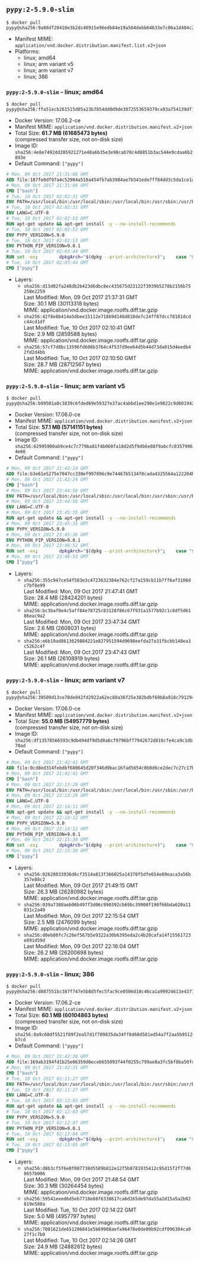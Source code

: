 ## `pypy:2-5.9.0-slim`

```console
$ docker pull pypy@sha256:9a88df20410e3b2dc40915e96edb84e19a564debb64633e7c06a1d404c2961c6
```

-	Manifest MIME: `application/vnd.docker.distribution.manifest.list.v2+json`
-	Platforms:
	-	linux; amd64
	-	linux; arm variant v5
	-	linux; arm variant v7
	-	linux; 386

### `pypy:2-5.9.0-slim` - linux; amd64

```console
$ docker pull pypy@sha256:ffa51ecb261515d05a23b7854dd0d9de3072553659379ca93a754139df1bf926
```

-	Docker Version: 17.06.2-ce
-	Manifest MIME: `application/vnd.docker.distribution.manifest.v2+json`
-	Total Size: **61.7 MB (61685473 bytes)**  
	(compressed transfer size, not on-disk size)
-	Image ID: `sha256:4e8e7492dd205921271e48a6b35e3e98cab70c4d8851b3ac544e9cdaa6b2893e`
-	Default Command: `["pypy"]`

```dockerfile
# Mon, 09 Oct 2017 21:31:06 GMT
ADD file:187fe0df97a4c52984a518a454fb7ab3984ae7b541ede7ff84dd3c5da1ce1a59 in / 
# Mon, 09 Oct 2017 21:31:06 GMT
CMD ["bash"]
# Tue, 10 Oct 2017 02:02:31 GMT
ENV PATH=/usr/local/bin:/usr/local/sbin:/usr/local/bin:/usr/sbin:/usr/bin:/sbin:/bin
# Tue, 10 Oct 2017 02:02:31 GMT
ENV LANG=C.UTF-8
# Tue, 10 Oct 2017 02:02:53 GMT
RUN apt-get update && apt-get install -y --no-install-recommends 		ca-certificates 		libexpat1 		libffi6 		libgdbm3 		libsqlite3-0 	&& rm -rf /var/lib/apt/lists/*
# Tue, 10 Oct 2017 02:02:53 GMT
ENV PYPY_VERSION=5.9.0
# Tue, 10 Oct 2017 02:02:53 GMT
ENV PYTHON_PIP_VERSION=9.0.1
# Tue, 10 Oct 2017 02:03:44 GMT
RUN set -ex; 		dpkgArch="$(dpkg --print-architecture)"; 	case "${dpkgArch##*-}" in 		amd64) pypyArch='linux64'; sha256='790febd4f09e22d6e2f81154efc7dc4b2feec72712aaf4f82aa91b550abb4b48' ;; 		armel) pypyArch='linux-armel'; sha256='ac0676d91dfb388c799ec5c2845f42018a666423376f52f3ae13d61fd2e6f87d' ;; 		armhf) pypyArch='linux-armhf-raring'; sha256='2597b7b21acdef4f2b81074a594157c9450363c74a17f005548c6b102f93cff4' ;; 		i386) pypyArch='linux32'; sha256='a2431a9e4ef879da1a2b56b111013b4a6efb87d4173a37bf650de47834ac5fe4' ;; 		*) echo >&2 "error: current architecture ($dpkgArch) does not have a corresponding PyPy $PYPY_VERSION binary release"; exit 1 ;; 	esac; 		fetchDeps=' 		bzip2 		wget 	'; 	apt-get update && apt-get install -y $fetchDeps --no-install-recommends && rm -rf /var/lib/apt/lists/*; 		wget -O pypy.tar.bz2 "https://bitbucket.org/pypy/pypy/downloads/pypy2-v${PYPY_VERSION}-${pypyArch}.tar.bz2"; 	echo "$sha256 *pypy.tar.bz2" | sha256sum -c; 	tar -xjC /usr/local --strip-components=1 -f pypy.tar.bz2; 	rm pypy.tar.bz2; 		pypy --version; 		wget -O get-pip.py 'https://bootstrap.pypa.io/get-pip.py'; 		pypy get-pip.py 		--disable-pip-version-check 		--no-cache-dir 		"pip==$PYTHON_PIP_VERSION" 	; 	pip --version; 		rm -f get-pip.py; 		apt-get purge -y --auto-remove $fetchDeps
# Tue, 10 Oct 2017 02:03:44 GMT
CMD ["pypy"]
```

-	Layers:
	-	`sha256:d13d02fa248db2b423d6dbc8ec435675d23122f3939b5278b2156b75258e2259`  
		Last Modified: Mon, 09 Oct 2017 21:37:31 GMT  
		Size: 30.1 MB (30113318 bytes)  
		MIME: application/vnd.docker.image.rootfs.diff.tar.gzip
	-	`sha256:42f8e8b414a5dbee15112e71869d148d818de7c24ff87dcc78181dcdc44cd1df`  
		Last Modified: Tue, 10 Oct 2017 02:10:41 GMT  
		Size: 2.9 MB (2859588 bytes)  
		MIME: application/vnd.docker.image.rootfs.diff.tar.gzip
	-	`sha256:57cf7d8bc13596fd608b3764c4f537d9ee64d5b44d73da015d4eedb42fd2d4bb`  
		Last Modified: Tue, 10 Oct 2017 02:10:50 GMT  
		Size: 28.7 MB (28712567 bytes)  
		MIME: application/vnd.docker.image.rootfs.diff.tar.gzip

### `pypy:2-5.9.0-slim` - linux; arm variant v5

```console
$ docker pull pypy@sha256:b99501a0c3839c6fded69e59327e37ac4abbd1ee290e1e9822c9d601942140fe
```

-	Docker Version: 17.06.0-ce
-	Manifest MIME: `application/vnd.docker.distribution.manifest.v2+json`
-	Total Size: **57.1 MB (57141151 bytes)**  
	(compressed transfer size, not on-disk size)
-	Image ID: `sha256:62995900ab9ce4c7c779ba81f4b060fa18d2d5f9db6e88f9abcfc03579964e66`
-	Default Command: `["pypy"]`

```dockerfile
# Mon, 09 Oct 2017 21:42:24 GMT
ADD file:b3e61e5275e7047cc330ef997896c9e74467b5134f0cada4325564a122204b61 in / 
# Mon, 09 Oct 2017 21:42:24 GMT
CMD ["bash"]
# Mon, 09 Oct 2017 23:44:56 GMT
ENV PATH=/usr/local/bin:/usr/local/sbin:/usr/local/bin:/usr/sbin:/usr/bin:/sbin:/bin
# Mon, 09 Oct 2017 23:44:56 GMT
ENV LANG=C.UTF-8
# Mon, 09 Oct 2017 23:45:35 GMT
RUN apt-get update && apt-get install -y --no-install-recommends 		ca-certificates 		libexpat1 		libffi6 		libgdbm3 		libsqlite3-0 	&& rm -rf /var/lib/apt/lists/*
# Mon, 09 Oct 2017 23:45:35 GMT
ENV PYPY_VERSION=5.9.0
# Mon, 09 Oct 2017 23:45:36 GMT
ENV PYTHON_PIP_VERSION=9.0.1
# Mon, 09 Oct 2017 23:46:52 GMT
RUN set -ex; 		dpkgArch="$(dpkg --print-architecture)"; 	case "${dpkgArch##*-}" in 		amd64) pypyArch='linux64'; sha256='790febd4f09e22d6e2f81154efc7dc4b2feec72712aaf4f82aa91b550abb4b48' ;; 		armel) pypyArch='linux-armel'; sha256='ac0676d91dfb388c799ec5c2845f42018a666423376f52f3ae13d61fd2e6f87d' ;; 		armhf) pypyArch='linux-armhf-raring'; sha256='2597b7b21acdef4f2b81074a594157c9450363c74a17f005548c6b102f93cff4' ;; 		i386) pypyArch='linux32'; sha256='a2431a9e4ef879da1a2b56b111013b4a6efb87d4173a37bf650de47834ac5fe4' ;; 		*) echo >&2 "error: current architecture ($dpkgArch) does not have a corresponding PyPy $PYPY_VERSION binary release"; exit 1 ;; 	esac; 		fetchDeps=' 		bzip2 		wget 	'; 	apt-get update && apt-get install -y $fetchDeps --no-install-recommends && rm -rf /var/lib/apt/lists/*; 		wget -O pypy.tar.bz2 "https://bitbucket.org/pypy/pypy/downloads/pypy2-v${PYPY_VERSION}-${pypyArch}.tar.bz2"; 	echo "$sha256 *pypy.tar.bz2" | sha256sum -c; 	tar -xjC /usr/local --strip-components=1 -f pypy.tar.bz2; 	rm pypy.tar.bz2; 		pypy --version; 		wget -O get-pip.py 'https://bootstrap.pypa.io/get-pip.py'; 		pypy get-pip.py 		--disable-pip-version-check 		--no-cache-dir 		"pip==$PYTHON_PIP_VERSION" 	; 	pip --version; 		rm -f get-pip.py; 		apt-get purge -y --auto-remove $fetchDeps
# Mon, 09 Oct 2017 23:46:53 GMT
CMD ["pypy"]
```

-	Layers:
	-	`sha256:355c947ce54f583e3c4723632384e762cf27a159cb11b7ff6af3106dc7bf8e99`  
		Last Modified: Mon, 09 Oct 2017 21:47:41 GMT  
		Size: 28.4 MB (28424201 bytes)  
		MIME: application/vnd.docker.image.rootfs.diff.tar.gzip
	-	`sha256:bc3baf8e4c5aff84e78725c83128f86c67f931a1577b92c1c8df5d6186eac9a2`  
		Last Modified: Mon, 09 Oct 2017 23:47:34 GMT  
		Size: 2.6 MB (2608031 bytes)  
		MIME: application/vnd.docker.image.rootfs.diff.tar.gzip
	-	`sha256:e6b19ad8613629884221e827951594d9698eefda27a31fbcbb148ea3c5262c4f`  
		Last Modified: Mon, 09 Oct 2017 23:47:43 GMT  
		Size: 26.1 MB (26108919 bytes)  
		MIME: application/vnd.docker.image.rootfs.diff.tar.gzip

### `pypy:2-5.9.0-slim` - linux; arm variant v7

```console
$ docker pull pypy@sha256:39509d13ce78de842fd2922a62ec88a36f25e382bdbf69b8a918c79129426c73
```

-	Docker Version: 17.06.0-ce
-	Manifest MIME: `application/vnd.docker.distribution.manifest.v2+json`
-	Total Size: **55.0 MB (54957779 bytes)**  
	(compressed transfer size, not on-disk size)
-	Image ID: `sha256:df13578566593c9db494df9d5d8a6cf9796bff7942672d816cfe4ca9c1db70ad`
-	Default Command: `["pypy"]`

```dockerfile
# Mon, 09 Oct 2017 21:42:41 GMT
ADD file:0cd8ed314febdbf680645d20f346d9bac16fad5654c0b0d6ce2dec7c27c17b9a in / 
# Mon, 09 Oct 2017 21:42:41 GMT
CMD ["bash"]
# Mon, 09 Oct 2017 22:13:29 GMT
ENV PATH=/usr/local/bin:/usr/local/sbin:/usr/local/bin:/usr/sbin:/usr/bin:/sbin:/bin
# Mon, 09 Oct 2017 22:13:29 GMT
ENV LANG=C.UTF-8
# Mon, 09 Oct 2017 22:14:11 GMT
RUN apt-get update && apt-get install -y --no-install-recommends 		ca-certificates 		libexpat1 		libffi6 		libgdbm3 		libsqlite3-0 	&& rm -rf /var/lib/apt/lists/*
# Mon, 09 Oct 2017 22:14:12 GMT
ENV PYPY_VERSION=5.9.0
# Mon, 09 Oct 2017 22:14:12 GMT
ENV PYTHON_PIP_VERSION=9.0.1
# Mon, 09 Oct 2017 22:15:30 GMT
RUN set -ex; 		dpkgArch="$(dpkg --print-architecture)"; 	case "${dpkgArch##*-}" in 		amd64) pypyArch='linux64'; sha256='790febd4f09e22d6e2f81154efc7dc4b2feec72712aaf4f82aa91b550abb4b48' ;; 		armel) pypyArch='linux-armel'; sha256='ac0676d91dfb388c799ec5c2845f42018a666423376f52f3ae13d61fd2e6f87d' ;; 		armhf) pypyArch='linux-armhf-raring'; sha256='2597b7b21acdef4f2b81074a594157c9450363c74a17f005548c6b102f93cff4' ;; 		i386) pypyArch='linux32'; sha256='a2431a9e4ef879da1a2b56b111013b4a6efb87d4173a37bf650de47834ac5fe4' ;; 		*) echo >&2 "error: current architecture ($dpkgArch) does not have a corresponding PyPy $PYPY_VERSION binary release"; exit 1 ;; 	esac; 		fetchDeps=' 		bzip2 		wget 	'; 	apt-get update && apt-get install -y $fetchDeps --no-install-recommends && rm -rf /var/lib/apt/lists/*; 		wget -O pypy.tar.bz2 "https://bitbucket.org/pypy/pypy/downloads/pypy2-v${PYPY_VERSION}-${pypyArch}.tar.bz2"; 	echo "$sha256 *pypy.tar.bz2" | sha256sum -c; 	tar -xjC /usr/local --strip-components=1 -f pypy.tar.bz2; 	rm pypy.tar.bz2; 		pypy --version; 		wget -O get-pip.py 'https://bootstrap.pypa.io/get-pip.py'; 		pypy get-pip.py 		--disable-pip-version-check 		--no-cache-dir 		"pip==$PYTHON_PIP_VERSION" 	; 	pip --version; 		rm -f get-pip.py; 		apt-get purge -y --auto-remove $fetchDeps
# Mon, 09 Oct 2017 22:15:30 GMT
CMD ["pypy"]
```

-	Layers:
	-	`sha256:02620033936d6cf3514a813f366025a14370f5dfe654e89eaca3a56b357e88c2`  
		Last Modified: Mon, 09 Oct 2017 21:49:15 GMT  
		Size: 26.3 MB (26280982 bytes)  
		MIME: application/vnd.docker.image.rootfs.diff.tar.gzip
	-	`sha256:039a7388aeb06b497f3d06c990392cb69bc39900f190f66bda620a11031c2a49`  
		Last Modified: Mon, 09 Oct 2017 22:15:54 GMT  
		Size: 2.5 MB (2476099 bytes)  
		MIME: application/vnd.docker.image.rootfs.diff.tar.gzip
	-	`sha256:d0eb80fc7c26ef567b5e9322a30b6395eda2c4b20cafa14f15561723e891d59d`  
		Last Modified: Mon, 09 Oct 2017 22:16:04 GMT  
		Size: 26.2 MB (26200698 bytes)  
		MIME: application/vnd.docker.image.rootfs.diff.tar.gzip

### `pypy:2-5.9.0-slim` - linux; 386

```console
$ docker pull pypy@sha256:d887551bc387f747e5b8d5fec5fac9ce0506d10c46ca1a99924613e4371ff7f1
```

-	Docker Version: 17.06.2-ce
-	Manifest MIME: `application/vnd.docker.distribution.manifest.v2+json`
-	Total Size: **60.1 MB (60104863 bytes)**  
	(compressed transfer size, not on-disk size)
-	Image ID: `sha256:0a9c60df5521f89f2ea57d1f709835da34ff8d60d581ed54a7f2aa5b9512b7cd`
-	Default Command: `["pypy"]`

```dockerfile
# Mon, 09 Oct 2017 21:42:30 GMT
ADD file:169ab3194fd1b25e06359d6eceb655093f44f0255c799ae8a3fc5bf8ba50fd8d in / 
# Mon, 09 Oct 2017 21:42:31 GMT
CMD ["bash"]
# Tue, 10 Oct 2017 02:11:27 GMT
ENV PATH=/usr/local/bin:/usr/local/sbin:/usr/local/bin:/usr/sbin:/usr/bin:/sbin:/bin
# Tue, 10 Oct 2017 02:11:27 GMT
ENV LANG=C.UTF-8
# Tue, 10 Oct 2017 02:12:03 GMT
RUN apt-get update && apt-get install -y --no-install-recommends 		ca-certificates 		libexpat1 		libffi6 		libgdbm3 		libsqlite3-0 	&& rm -rf /var/lib/apt/lists/*
# Tue, 10 Oct 2017 02:12:03 GMT
ENV PYPY_VERSION=5.9.0
# Tue, 10 Oct 2017 02:12:07 GMT
ENV PYTHON_PIP_VERSION=9.0.1
# Tue, 10 Oct 2017 02:13:04 GMT
RUN set -ex; 		dpkgArch="$(dpkg --print-architecture)"; 	case "${dpkgArch##*-}" in 		amd64) pypyArch='linux64'; sha256='790febd4f09e22d6e2f81154efc7dc4b2feec72712aaf4f82aa91b550abb4b48' ;; 		armel) pypyArch='linux-armel'; sha256='ac0676d91dfb388c799ec5c2845f42018a666423376f52f3ae13d61fd2e6f87d' ;; 		armhf) pypyArch='linux-armhf-raring'; sha256='2597b7b21acdef4f2b81074a594157c9450363c74a17f005548c6b102f93cff4' ;; 		i386) pypyArch='linux32'; sha256='a2431a9e4ef879da1a2b56b111013b4a6efb87d4173a37bf650de47834ac5fe4' ;; 		*) echo >&2 "error: current architecture ($dpkgArch) does not have a corresponding PyPy $PYPY_VERSION binary release"; exit 1 ;; 	esac; 		fetchDeps=' 		bzip2 		wget 	'; 	apt-get update && apt-get install -y $fetchDeps --no-install-recommends && rm -rf /var/lib/apt/lists/*; 		wget -O pypy.tar.bz2 "https://bitbucket.org/pypy/pypy/downloads/pypy2-v${PYPY_VERSION}-${pypyArch}.tar.bz2"; 	echo "$sha256 *pypy.tar.bz2" | sha256sum -c; 	tar -xjC /usr/local --strip-components=1 -f pypy.tar.bz2; 	rm pypy.tar.bz2; 		pypy --version; 		wget -O get-pip.py 'https://bootstrap.pypa.io/get-pip.py'; 		pypy get-pip.py 		--disable-pip-version-check 		--no-cache-dir 		"pip==$PYTHON_PIP_VERSION" 	; 	pip --version; 		rm -f get-pip.py; 		apt-get purge -y --auto-remove $fetchDeps
# Tue, 10 Oct 2017 02:13:05 GMT
CMD ["pypy"]
```

-	Layers:
	-	`sha256:d8b3cf5f6e0f087738d5589b812e12f5b8781935412c95d15f2f77d68657b006`  
		Last Modified: Mon, 09 Oct 2017 21:48:54 GMT  
		Size: 30.3 MB (30264454 bytes)  
		MIME: application/vnd.docker.image.rootfs.diff.tar.gzip
	-	`sha256:59541eeed6d5eb7718e88f6338617ca6d165de97da55a2d15a5a2b02819e588a`  
		Last Modified: Tue, 10 Oct 2017 02:14:22 GMT  
		Size: 5.0 MB (4957797 bytes)  
		MIME: application/vnd.docker.image.rootfs.diff.tar.gzip
	-	`sha256:7001621de651206841e5b69908aefa96478e0de09b92cdf096304ca027f1c7b0`  
		Last Modified: Tue, 10 Oct 2017 02:14:26 GMT  
		Size: 24.9 MB (24882612 bytes)  
		MIME: application/vnd.docker.image.rootfs.diff.tar.gzip
